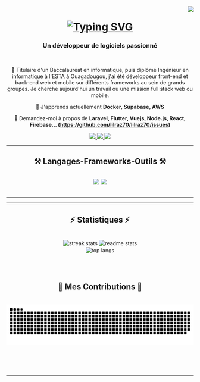 <img align="right" src="https://visitor-badge.laobi.icu/badge?page_id=lilraz70.lilraz70" />

<h1 align="center">
    <a href="https://git.io/typing-svg"><img src="https://readme-typing-svg.herokuapp.com?font=Fira+Code&pause=1000&random=false&width=435&lines=Salut++%F0%9F%91%8B+;je+suis+MAHAMADOU+ALI+Abdoul+razak+!" alt="Typing SVG" /></a>
</h1>

<h3 align="center">Un développeur de logiciels passionné</h3>

<br/>

<div align="center">
 
 🔭 Titulaire d'un Baccalauréat en informatique, puis diplômé Ingénieur
en informatique à l'ESTA à Ouagadougou, j'ai été développeur
front-end et back-end web et mobile sur différents frameworks au
sein de grands groupes. Je cherche aujourd'hui un travail ou une
mission full stack web ou mobile.

🌱 J'apprends actuellement **Docker, Supabase, AWS**

💬 Demandez-moi à propos de **Laravel, Flutter, Vuejs, Node.js, React, Firebase... (https://github.com/lilraz70/lilraz70/issues)**

 </div>
 
<div align="center"> 
  <a href="mailto:abdoulrazakmaali@gmail.com">
    <img src="https://img.shields.io/badge/Gmail-333333?style=for-the-badge&logo=gmail&logoColor=red" />
  </a>
  <a href="https://www.linkedin.com/in/mahamadoualiabdoulrazak/" target="_blank">
    <img src="https://img.shields.io/badge/LinkedIn-0077B5?style=for-the-badge&logo=linkedin&logoColor=white" target="_blank" />
  </a>
  <a href="https://lilraz70.github.io" target="_blank">
     <img src="https://img.shields.io/badge/Portfolio-FF5722?style=for-the-badge&logo=todoist&logoColor=white" target="_blank" /> <!-- sqlite, safari, google-chrome are other good icon options -->
  </a>
</div>

 <hr/>
 
<h2 align="center">⚒️ Langages-Frameworks-Outils ⚒️</h2>
<br/>
<div align="center">
   <img src="https://skillicons.dev/icons?i=laravel,flutter,vuejs,react,nodejs,bootstrap,mui,html,css,vscode,github,figma,tailwind,git" />
  <img src="https://skillicons.dev/icons?i=php,dart,javascript,typescript,python,express,firebase,mongodb,c,java,
postgresql,mysql,flask,androidstudio," /><br>


</div>

<br/>
<hr/>

<hr/>

<h2 align="center">⚡ Statistiques ⚡</h2>
<br>
<div align=center>
     <img width=390 src="https://github-readme-streak-stats2-eight.vercel.app?user=lilraz70&count_private=true&theme=react&border_radius=10&locale=fr" alt="streak stats"/>
  <img width=390 src="https://github-readme-stats.vercel.app/api?username=lilraz70&count_private=true&show_icons=true&theme=react&rank_icon=github&border_radius=10&locale=fr" alt="readme stats" />
  <br/>
  <img width=325 align="center" src="https://github-readme-stats.vercel.app/api/top-langs/?username=lilraz70&hide=HTML&langs_count=8&layout=compact&theme=react&border_radius=10&size_weight=0.5&count_weight=0.5&exclude_repo=github-readme-stats&locale=fr" alt="top langs" />
</div>


<br/><br/>
<div align="center">
  <h2>🐍 Mes Contributions 🐍</h2>
  <br>
  <img alt="snake eating my contributions" src="https://raw.githubusercontent.com/lilraz70/lilraz70/output/github-contribution-grid-snake.svg" />
  
  <br/><br/><br/>
</div>


<hr/>

<br/>

<!--
<div align="center">
 <a href='https://ko-fi.com/mahamadoualiabdoulrazak' target='_blank'><img height='64' style='border:0px;height:64px;' src='https://storage.ko-fi.com/cdn/kofi1.png?v=3' border='0' alt='Buy Me a Coffee at ko-fi.com' /></a>
</div>
-->

<br/>
